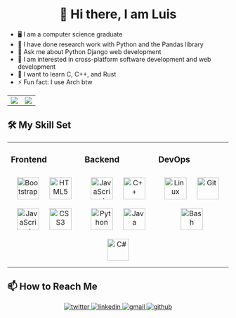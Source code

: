 <h1 align="center"> 👋 Hi there, I am Luis</h1>

- 🖥️ I am a computer science graduate
- 🐍 I have done research work with Python and the Pandas library
- 💬 Ask me about Python Django web development
- 🤔 I am interested in cross-platform software development and web development
- 🌱 I want to learn C, C++, and Rust
- ⚡ Fun fact: I use Arch btw

<table align="center">
    <tr>
        <td>
            <img src="https://github-readme-stats.vercel.app/api?username=luis-licea&show_icons=true&include_all_commits=true&theme=default&hide_border=true&cache_seconds=86400">
        </td>
        <td>
            <img src="https://github-readme-stats.vercel.app/api/top-langs/?username=luis-licea&layout=compact&theme=default&hide_border=true&cache_seconds=86400">
        </td>
    </tr>
</table>

## 🛠️ My Skill Set
<table align="center">
    <tr>
        <td valign="top" width="33%">
            <h3>Frontend</h3>
            <div align="center">
                <img style="margin: 10px" src="https://profilinator.rishav.dev/skills-assets/bootstrap-plain.svg" alt="Bootstrap" height="50" />
                <img style="margin: 10px" src="https://profilinator.rishav.dev/skills-assets/html5-original-wordmark.svg" alt="HTML5" height="50" />
                <img style="margin: 10px" src="https://profilinator.rishav.dev/skills-assets/javascript-original.svg" alt="JavaScript" height="50" />
                <img style="margin: 10px" src="https://profilinator.rishav.dev/skills-assets/css3-original-wordmark.svg" alt="CSS3" height="50" />
                <!-- <img style="margin: 10px" src="https://profilinator.rishav.dev/skills-assets/nuxt.png" alt="Nuxt JS" height="50" /> -->
            </div>
        </td>
        <td valign="top" width="33%">
            <h3>Backend</h3>
            <div align="center">
                <img style="margin: 10px" src="https://profilinator.rishav.dev/skills-assets/javascript-original.svg" alt="JavaScript" height="50" />
                <img style="margin: 10px" src="https://profilinator.rishav.dev/skills-assets/cplusplus-original.svg" alt="C++" height="50" />
                <img style="margin: 10px" src="https://profilinator.rishav.dev/skills-assets/python-original.svg" alt="Python" height="50" />
                <img style="margin: 10px" src="https://profilinator.rishav.dev/skills-assets/java-original-wordmark.svg" alt="Java" height="50" />
                <img style="margin: 10px" src="https://profilinator.rishav.dev/skills-assets/csharp-original.svg" alt="C#" height="50" />
                <!-- <img style="margin: 10px" src="https://profilinator.rishav.dev/skills-assets/c-original.svg" alt="C" height="50" /> -->
                <!-- <img style="margin: 10px" src="https://profilinator.rishav.dev/skills-assets/rust-plain.svg" alt="Rust" height="50" /> -->
            </div>
        </td>
        <td valign="top" width="33%">
            <h3>DevOps</h3>
            <div align="center">
            <img style="margin: 10px" src="https://profilinator.rishav.dev/skills-assets/linux-original.svg" alt="Linux" height="50" />
            <img style="margin: 10px" src="https://profilinator.rishav.dev/skills-assets/git-scm-icon.svg" alt="Git" height="50" />
            <img style="margin: 10px" src="https://profilinator.rishav.dev/skills-assets/gnu_bash-icon.svg" alt="Bash" height="50" />
            </div>
        </td>
    </tr>
</table>

## 📫 How to Reach Me
<div align="center">
    <a href="https://luisliceatorres.com" target="_blank">
        <img src=https://img.shields.io/badge/luisliceatorres.com-%23002255.svg?&style=for-the-badge&logo=internetexplorer&logoColor=white alt=twitter style="margin-bottom: 5px;" />
    </a>
    <a href="https://www.linkedin.com/in/luis-david-licea-torres" target="_blank">
        <img src=https://img.shields.io/badge/linkedin-%231E77B5.svg?&style=for-the-badge&logo=linkedin&logoColor=white alt=linkedin style="margin-bottom: 5px;" />
    </a>
    <a href="mailto:luisliceatorres@gmail.com?subject=Reaching%20Out&amp;body=Hello%20Luis," target="_blank">
        <img src=https://img.shields.io/badge/gmail-%23c61d19.svg?&style=for-the-badge&logo=gmail&logoColor=white alt=gmail style="margin-bottom: 5px;" />
    </a>
    <a href="https://github.com/luis-licea" target="_blank">
        <img src=https://img.shields.io/badge/github-%2324292e.svg?&style=for-the-badge&logo=github&logoColor=white alt=github style="margin-bottom: 5px;" />
    </a>
</div>
